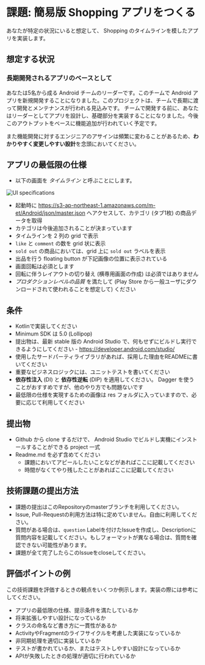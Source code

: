 # 課題: 簡易版 Shopping アプリをつくる

あなたが特定の状況にいると想定して、 Shopping のタイムラインを模したアプリを実装します。

## 想定する状況

### 長期開発されるアプリのベースとして

あなたは5名から成る Android チームのリーダーです。このチームで Android アプリを新規開発することになりました。このプロジェクトは、チームで長期に渡って開発とメンテナンスが行われる見込みです。
チームで開発する前に、あなたはリーダーとしてアプリを設計し、基礎部分を実装することになりました。今後このアウトプットをベースに機能追加が行われていく予定です。

また機能開発に対するエンジニアのアサインは頻繁に変わることがあるため、**わかりやすく変更しやすい設計**を念頭においてください。

## アプリの最低限の仕様

- 以下の画面を *タイムライン* と呼ぶことにします。

![UI specifications](https://s3-ap-northeast-1.amazonaws.com/m-et/Android/images/c0e83506-0876-4e49-ad00-1f082a2e56ee.jpg)

- 起動時に https://s3-ap-northeast-1.amazonaws.com/m-et/Android/json/master.json へアクセスして、カテゴリ (タブ1枚) の商品データを取得
- カテゴリは今後追加されることが決まっています
- タイムラインを 2 列の grid で表示
- `like` と `comment` の数を grid 状に表示
- `sold out` の商品においては、grid 上に `sold out` ラベルを表示
- 出品を行う floating button が下記画像の位置に表示されている
- 画面回転は必須とします
- 回転に伴うレイアウトの切り替え (横専用画面の作成) は必須ではありません
- *プロダクションレベルの品質* を満たして (Play Store から一般ユーザにダウンロードされて使われることを想定して) ください

## 条件

- Kotlinで実装してください
- Minimum SDK は 5.0 (Lollipop)
- 提出物は、最新 stable 版の Android Studio で、何もせずにビルドし実行できるようにしてください - https://developer.android.com/studio/
- 使用したサードパーティライブラリがあれば、採用した理由をREADMEに書いてください
- 重要なビジネスロジックには、ユニットテストを書いてください
- **依存性注入** (DI) と **依存性逆転** (DIP) を適用してください。 Dagger を使うことがおすすめですが、他のやり方でも問題ないです
- 最低限の仕様を実現するための画像は res フォルダに入っていますので、必要に応じて利用してください

## 提出物

- Github から clone するだけで、 Android Studio でビルドし実機にインストールすることができる project 一式
- Readme.md を必ず含めてください
    - 課題においてアピールしたいことなどがあればここに記載してください
    - 時間がなくてやり残したことがあればここに記載してください

## 技術課題の提出方法

- 課題の提出はこのRepositoryのmasterブランチを利用してください。
- Issue, Pull-Requestの利用方法は特に定めていません。自由に利用してください。
- 質問がある場合は、`question` Labelを付けたIssueを作成し、Descriptionに質問内容を記載してください。もしフォーマットが異なる場合は、質問を確認できない可能性があります。
- 課題が全て完了したらこのIssueをcloseしてください。

## 評価ポイントの例

この技術課題を評価するときの観点をいくつか例示します。実装の際には参考にしてください。
  - アプリの最低限の仕様、提示条件を満たしているか
  - 将来拡張しやすい設計になっているか
  - クラスの命名など書き方に一貫性があるか
  - ActivityやFragmentのライフサイクルを考慮した実装になっているか
  - 非同期処理を適切に実装しているか
  - テストが書かれているか、またはテストしやすい設計になっているか
  - APIが失敗したときの処理が適切に行われているか
